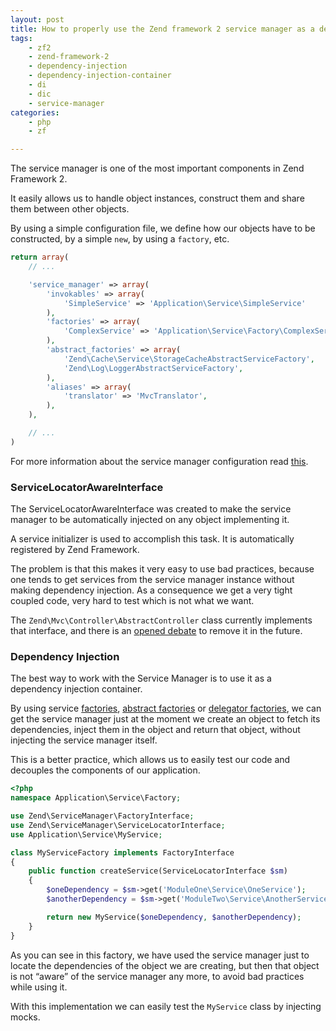 ```yaml
---
layout: post
title: How to properly use the Zend framework 2 service manager as a dependency injection container
tags:
    - zf2
    - zend-framework-2
    - dependency-injection
    - dependency-injection-container
    - di
    - dic
    - service-manager
categories:
    - php
    - zf

---
```


The service manager is one of the most important components in Zend Framework 2.

It easily allows us to handle object instances, construct them and share them between other objects.

By using a simple configuration file, we define how our objects have to be constructed,  by a simple `new`, by using a `factory`, etc.

```php
return array(
    // ...

    'service_manager' => array(
        'invokables' => array(
            'SimpleService' => 'Application\Service\SimpleService'
        ),
        'factories' => array(
            'ComplexService' => 'Application\Service\Factory\ComplexService'
        ),
        'abstract_factories' => array(
            'Zend\Cache\Service\StorageCacheAbstractServiceFactory',
            'Zend\Log\LoggerAbstractServiceFactory',
        ),
        'aliases' => array(
            'translator' => 'MvcTranslator',
        ),
    ),

    // ...
)
```

<span class="text-muted">For more information about the service manager configuration read [this](https://framework.zend.com/manual/2.3/en/modules/zend.service-manager.quick-start.html).</span>

### ServiceLocatorAwareInterface

The ServiceLocatorAwareInterface was created to make the service manager to be automatically injected on any object implementing it.

A service initializer is used to accomplish this task. It is automatically registered by Zend Framework.

The problem is that this makes it very easy to use bad practices, because one tends to get services from the service manager instance without making dependency injection. As a consequence we get a very tight coupled code, very hard to test which is not what we want.

The `Zend\Mvc\Controller\AbstractController` class currently implements that interface, and there is an [opened debate](https://github.com/zendframework/zf2/issues/5168) to remove it in the future.

### Dependency Injection

The best way to work with the Service Manager is to use it as a dependency injection container.

By using service [factories](https://github.com/zendframework/zf2/blob/master/library/Zend/ServiceManager/FactoryInterface.php), [abstract factories](https://github.com/zendframework/zf2/blob/master/library/Zend/ServiceManager/AbstractFactoryInterface.php) or [delegator factories](https://github.com/zendframework/zf2/blob/master/library/Zend/ServiceManager/DelegatorFactoryInterface.php), we can get the service manager just at the moment we create an object to fetch its dependencies, inject them in the object and return that object, without injecting the service manager itself.

This is a better practice, which allows us to easily test our code and decouples the components of our application.

```php
<?php
namespace Application\Service\Factory;

use Zend\ServiceManager\FactoryInterface;
use Zend\ServiceManager\ServiceLocatorInterface;
use Application\Service\MyService;

class MyServiceFactory implements FactoryInterface
{
    public function createService(ServiceLocatorInterface $sm)
    {
        $oneDependency = $sm->get('ModuleOne\Service\OneService');
        $anotherDependency = $sm->get('ModuleTwo\Service\AnotherService');

        return new MyService($oneDependency, $anotherDependency);
    }
}
```

As you can see in this factory, we have used the service manager just to locate the dependencies of the object we are creating, but then that object is not “aware” of the service manager any more, to avoid bad practices while using it.

With this implementation we can easily test the `MyService` class by injecting mocks.
